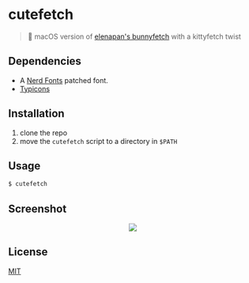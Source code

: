 # cutefetch
> 🐰 macOS version of [elenapan's bunnyfetch](https://github.com/elenapan/dotfiles/blob/master/bin/bunnyfetch) with a kittyfetch twist

## Dependencies
- A [Nerd Fonts](https://github.com/ryanoasis/nerd-fonts) patched font.
- [Typicons](https://www.s-ings.com/typicons/)

## Installation
1. clone the repo
2. move the `cutefetch` script to a directory in `$PATH`

## Usage
```sh
$ cutefetch
```

## Screenshot
<center><img src="https://user-images.githubusercontent.com/50134239/106631109-a1e44400-65a6-11eb-9a66-b094904f46bd.png"></center>

## License
[MIT](LICENSE)
